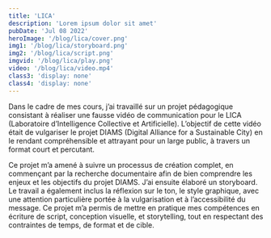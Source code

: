 ```yaml
---
title: 'LICA'
description: 'Lorem ipsum dolor sit amet'
pubDate: 'Jul 08 2022'
heroImage: '/blog/lica/cover.png'
img1: '/blog/lica/storyboard.png'
img2: '/blog/lica/script.png'
imgvid: '/blog/lica/play.png'
video: '/blog/lica/video.mp4'
class3: 'display: none'
class4: 'display: none'
---
```


Dans le cadre de mes cours, j’ai travaillé sur un projet pédagogique consistant à réaliser une fausse vidéo de communication pour le LICA (Laboratoire d’Intelligence Collective et Artificielle). L’objectif de cette vidéo était de vulgariser le projet DIAMS (Digital Alliance for a Sustainable City) en le rendant compréhensible et attrayant pour un large public, à travers un format court et percutant.

Ce projet m’a amené à suivre un processus de création complet, en commençant par la recherche documentaire afin de bien comprendre les enjeux et les objectifs du projet DIAMS. J’ai ensuite élaboré un storyboard. Le travail a également inclus la réflexion sur le ton, le style graphique, avec une attention particulière portée à la vulgarisation et à l’accessibilité du message. Ce projet m’a permis de mettre en pratique mes compétences en écriture de script, conception visuelle, et storytelling, tout en respectant des contraintes de temps, de format et de cible.